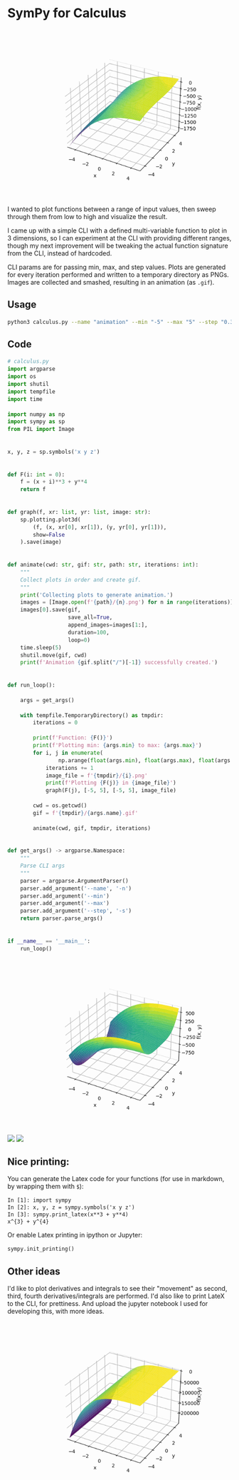# SymPy for Calculus

![Alt Text](animate.gif)

I wanted to plot functions between a range of input values, then sweep through them from low to high and visualize the result.

I came up with a simple CLI with a defined multi-variable function to plot in 3 dimensions, so I can experiment at the CLI with providing different ranges, though my next improvement will be tweaking the actual function signature from the CLI, instead of hardcoded.

CLI params are for passing min, max, and step values. Plots are generated for every iteration performed and written to a temporary directory as PNGs. Images are collected and smashed, resulting in an animation (as `.gif`).

## Usage

```bash
python3 calculus.py --name "animation" --min "-5" --max "5" --step "0.3"
```

## Code

```python
# calculus.py
import argparse
import os
import shutil
import tempfile
import time

import numpy as np
import sympy as sp
from PIL import Image


x, y, z = sp.symbols('x y z')


def F(i: int = 0):
    f = (x + i)**3 + y**4
    return f


def graph(f, xr: list, yr: list, image: str):
    sp.plotting.plot3d(
        (f, (x, xr[0], xr[1]), (y, yr[0], yr[1])),
        show=False
    ).save(image)


def animate(cwd: str, gif: str, path: str, iterations: int):
    """
    Collect plots in order and create gif.
    """
    print('Collecting plots to generate animation.')
    images = [Image.open(f'{path}/{n}.png') for n in range(iterations)]
    images[0].save(gif,
                   save_all=True,
                   append_images=images[1:],
                   duration=100,
                   loop=0)
    time.sleep(5)
    shutil.move(gif, cwd)
    print(f'Animation {gif.split("/")[-1]} successfully created.')


def run_loop():

    args = get_args()

    with tempfile.TemporaryDirectory() as tmpdir:
        iterations = 0

        print(f'Function: {F()}')
        print(f'Plotting min: {args.min} to max: {args.max}')
        for i, j in enumerate(
                np.arange(float(args.min), float(args.max), float(args.step))):
            iterations += 1
            image_file = f'{tmpdir}/{i}.png'
            print(f'Plotting {F(j)} in {image_file}')
            graph(F(j), [-5, 5], [-5, 5], image_file)

        cwd = os.getcwd()
        gif = f'{tmpdir}/{args.name}.gif'

        animate(cwd, gif, tmpdir, iterations)


def get_args() -> argparse.Namespace:
    """
    Parse CLI args
    """
    parser = argparse.ArgumentParser()
    parser.add_argument('--name', '-n')
    parser.add_argument('--min')
    parser.add_argument('--max')
    parser.add_argument('--step', '-s')
    return parser.parse_args()


if __name__ == '__main__':
    run_loop()

```

![Alt Text](x-3-y-4.gif)

<img src="https://render.githubusercontent.com/render/math?math=f(x, y) = (x + i)^{3} + y^{4}">
<img src="https://render.githubusercontent.com/render/math?math=-5 \le i \le 7, step = 0.4$">


## Nice printing:

You can generate the Latex code for your functions (for use in markdown, by wrapping them with `$`):

```ipython
In [1]: import sympy
In [2]: x, y, z = sympy.symbols('x y z')
In [3]: sympy.print_latex(x**3 + y**4)
x^{3} + y^{4}
```

Or enable Latex printing in ipython or Jupyter:

```python
sympy.init_printing()
```

## Other ideas

I'd like to plot derivatives and integrals to see their "movement" as second, third, fourth derivatives/integrals are performed. I'd also like to print LateX to the CLI, for prettiness. And upload the jupyter notebook I used for developing this, with more ideas.

![Alt Text](x-5-y-4.gif)


